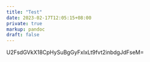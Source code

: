 ```yaml
---
title: "Test"
date: 2023-02-17T12:05:15+08:00
private: true
markup: pandoc
draft: false
---
```

U2FsdGVkX18CpHySuBgGyFxlxLt9fvt2inbdgJdFseM=